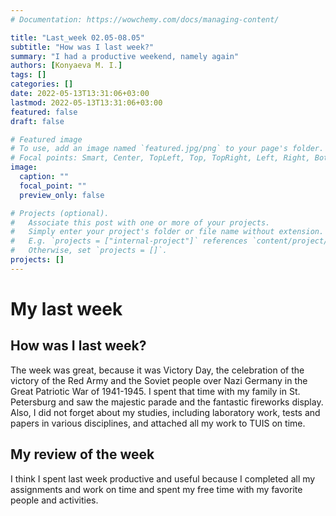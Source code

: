 ```yaml
---
# Documentation: https://wowchemy.com/docs/managing-content/

title: "Last_week 02.05-08.05"
subtitle: "How was I last week?"
summary: "I had a productive weekend, namely again"
authors: [Konyaeva M. I.]
tags: []
categories: []
date: 2022-05-13T13:31:06+03:00
lastmod: 2022-05-13T13:31:06+03:00
featured: false
draft: false

# Featured image
# To use, add an image named `featured.jpg/png` to your page's folder.
# Focal points: Smart, Center, TopLeft, Top, TopRight, Left, Right, BottomLeft, Bottom, BottomRight.
image:
  caption: ""
  focal_point: ""
  preview_only: false

# Projects (optional).
#   Associate this post with one or more of your projects.
#   Simply enter your project's folder or file name without extension.
#   E.g. `projects = ["internal-project"]` references `content/project/deep-learning/index.md`.
#   Otherwise, set `projects = []`.
projects: []
---
```


# My last week

## How was I last week?

The week was great, because it was Victory Day, the celebration of the victory of the Red Army and the Soviet people over Nazi Germany in the Great Patriotic War of 1941-1945. I spent that time with my family in St. Petersburg and saw the majestic parade and the fantastic fireworks display. Also, I did not forget about my studies, including laboratory work, tests and papers in various disciplines, and attached all my work to TUIS on time.

## My review of the week

I think I spent last week productive and useful because I completed all my assignments and work on time and spent my free time with my favorite people and activities.

